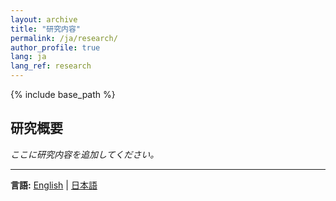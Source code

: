 ```yaml
---
layout: archive
title: "研究内容"
permalink: /ja/research/
author_profile: true
lang: ja
lang_ref: research
---
```


{% include base_path %}

## 研究概要

*ここに研究内容を追加してください。*

---

**言語:** [English](/research/) | [日本語](#)


